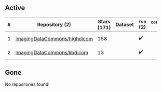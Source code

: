 ## Active
| # | Repository (2) | Stars (171) | Dataset | `run` (2) | `containers-run` | Last Modified |
| --- | --- | --- | --- | --- | --- | --- |
| 1 | [ImagingDataCommons/highdicom](https://github.com/ImagingDataCommons/highdicom) | 158 |  | :heavy_check_mark: |  | 2024-04-17 02:55:09+00:00 |
| 2 | [ImagingDataCommons/libdicom](https://github.com/ImagingDataCommons/libdicom) | 13 |  | :heavy_check_mark: |  | 2024-04-08 16:39:07+00:00 |

## Gone
No repositories found!
